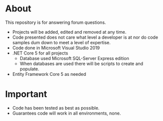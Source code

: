 # About

This repository is for answering forum questions.

- Projects will be added, edited and removed at any time.
- Code presented does not care what level a developer is at nor do code samples dum down to meet a level of expertise.
- Code done in Microsoft Visual Studio 2019
- .NET Core 5 for all projects
  - Database used Microsoft SQL-Server Express edition
  - When databases are used there will be scripts to create and populate.
- Entity Framework Core 5 as needed

# Important

- Code has been tested as best as possible.
- Guarantees code will work in all environments, none.